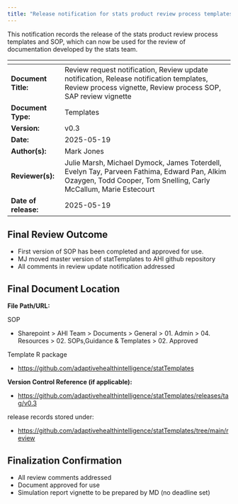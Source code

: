 ```yaml
---
title: "Release notification for stats product review process templates"
---
```


This notification records the release of the stats product review process templates and SOP, which can now be used for the review of documentation developed by the stats team.

| <!-- -->    | <!-- -->    |
|---|--------|
| **Document Title:** | Review request notification, Review update notification, Release notification templates, Review process vignette, Review process SOP, SAP review vignette |
| **Document Type:** | Templates | 
| **Version:** | v0.3 |   
| **Date:** | 2025-05-19 | 
| **Author(s):** | Mark Jones | 
| **Reviewer(s):** | Julie Marsh, Michael Dymock, James Toterdell, Evelyn Tay, Parveen Fathima, Edward Pan, Alkim Ozaygen, Todd Cooper, Tom Snelling, Carly McCallum, Marie Estecourt |  
| **Date of release:** | 2025-05-19   |

## **Final Review Outcome**

+ First version of SOP has been completed and approved for use.
+ MJ moved master version of statTemplates to AHI github repository
+ All comments in review update notification addressed

## **Final Document Location**

**File Path/URL:** 

SOP

+ Sharepoint > AHI Team > Documents > General > 01. Admin > 04. Resources > 02. SOPs,Guidance & Templates > 02. Approved

Template R package

+ https://github.com/adaptivehealthintelligence/statTemplates

**Version Control Reference (if applicable):** 

+ https://github.com/adaptivehealthintelligence/statTemplates/releases/tag/v0.3

release records stored under:

+ https://github.com/adaptivehealthintelligence/statTemplates/tree/main/review

## **Finalization Confirmation**

- All review comments addressed  
- Document approved for use  
- Simulation report vignette to be prepared by MD (no deadline set)


